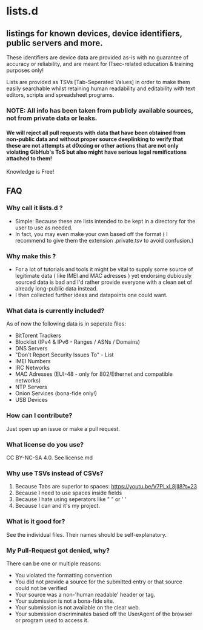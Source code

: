 # lists.d
##  listings for known devices, device identifiers, public servers and more.

These identifiers are device data are provided as-is with no guarantee of accuracy or reliability, and are meant for ITsec-related education & training purposes only!

Lists are provided as TSVs [Tab-Seperated Values] in order to make them easily searchable whilst retaining human readability and editability with text editors, scripts and spreadsheet programs.

### NOTE: All info has been taken from publicly available sources, not from private data or leaks.
####  We will reject all pull requests with data that have been obtained from non-public data and without proper source deeplinking to verify that these are not attempts at d0xxing or other actions that are not only violating GibHub's ToS but also might have serious legal remifications attached to them!

Knowledge is Free!


##  FAQ
### Why call it lists.d ?
-   Simple: Because these are lists intended to be kept in a directory for the user to use as needed.
-   In fact, you may even make your own based off the format ( I recommend to give them the extension .private.tsv to avoid confusion.)

### Why make this ?
-   For a lot of tutorials and tools it might be vital to supply some source of legitimate data ( like IMEI and MAC adresses ) yet endorsing dubiously sourced data is bad and I'd rather provide everyone with a clean set of already long-public data instead.
-   I then collected further ideas and datapoints one could want.

### What data is currently included?
As of now the following data is in seperate files:
-   BitTorent Trackers
-   Blocklist (IPv4 & IPv6 - Ranges / ASNs / Domains)
-   DNS Servers
-   "Don't Report Security Issues To"  - List
-   IMEI Numbers
-   IRC Networks
-   MAC Adresses (EUI-48 - only for 802/Ethernet and compatible networks)
-   NTP Servers
-   Onion Services (bona-fide only!)
-   USB Devices

### How can I contribute?
Just open up an issue or make a pull request.

### What license do you use?
CC BY-NC-SA 4.0.
See license.md

### Why use TSVs instead of CSVs?
1.  Because Tabs are superior to spaces: https://youtu.be/V7PLxL8jIl8?t=23
2.  Because I need to use spaces inside fields
3.  Because I hate using seperators like " " or ' '
4.  Because I can and it's my project.

### What is it good for?
See the individual files. Their names should be self-explanatory.

### My Pull-Request got denied, why?
There can be one or multiple reasons:
-   You violated the formatting convention
-   You did not provide a source for the submitted entry or that source could not be verified
-   Your source was a non-'human readable' header or tag.
-   Your submission is not a bona-fide site.
-   Your submission is not available on the clear web.
-   Your submission discriminates based off the UserAgent of the browser or program used to access it.


